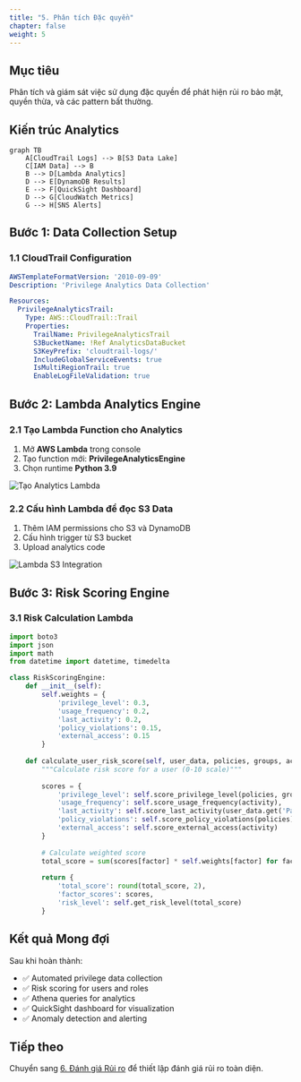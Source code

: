```yaml
---
title: "5. Phân tích Đặc quyền"
chapter: false
weight: 5
---
```


## Mục tiêu

Phân tích và giám sát việc sử dụng đặc quyền để phát hiện rủi ro bảo mật, quyền thừa, và các pattern bất thường.

## Kiến trúc Analytics

```mermaid
graph TB
    A[CloudTrail Logs] --> B[S3 Data Lake]
    C[IAM Data] --> B
    B --> D[Lambda Analytics]
    D --> E[DynamoDB Results]
    E --> F[QuickSight Dashboard]
    D --> G[CloudWatch Metrics]
    G --> H[SNS Alerts]
```

## Bước 1: Data Collection Setup

### 1.1 CloudTrail Configuration

```yaml
AWSTemplateFormatVersion: '2010-09-09'
Description: 'Privilege Analytics Data Collection'

Resources:
  PrivilegeAnalyticsTrail:
    Type: AWS::CloudTrail::Trail
    Properties:
      TrailName: PrivilegeAnalyticsTrail
      S3BucketName: !Ref AnalyticsDataBucket
      S3KeyPrefix: 'cloudtrail-logs/'
      IncludeGlobalServiceEvents: true
      IsMultiRegionTrail: true
      EnableLogFileValidation: true
```

## Bước 2: Lambda Analytics Engine

### 2.1 Tạo Lambda Function cho Analytics

1. Mở **AWS Lambda** trong console
2. Tạo function mới: **PrivilegeAnalyticsEngine**
3. Chọn runtime **Python 3.9**

![Tạo Analytics Lambda](/images/5/create-analytics-lambda.png?featherlight=false&width=90pc)

### 2.2 Cấu hình Lambda để đọc S3 Data

1. Thêm IAM permissions cho S3 và DynamoDB
2. Cấu hình trigger từ S3 bucket
3. Upload analytics code

![Lambda S3 Integration](/images/5/lambda-s3-integration.png?featherlight=false&width=90pc)

## Bước 3: Risk Scoring Engine

### 3.1 Risk Calculation Lambda

```python
import boto3
import json
import math
from datetime import datetime, timedelta

class RiskScoringEngine:
    def __init__(self):
        self.weights = {
            'privilege_level': 0.3,
            'usage_frequency': 0.2,
            'last_activity': 0.2,
            'policy_violations': 0.15,
            'external_access': 0.15
        }
    
    def calculate_user_risk_score(self, user_data, policies, groups, activity):
        """Calculate risk score for a user (0-10 scale)"""
        
        scores = {
            'privilege_level': self.score_privilege_level(policies, groups),
            'usage_frequency': self.score_usage_frequency(activity),
            'last_activity': self.score_last_activity(user_data.get('PasswordLastUsed')),
            'policy_violations': self.score_policy_violations(policies),
            'external_access': self.score_external_access(activity)
        }
        
        # Calculate weighted score
        total_score = sum(scores[factor] * self.weights[factor] for factor in scores)
        
        return {
            'total_score': round(total_score, 2),
            'factor_scores': scores,
            'risk_level': self.get_risk_level(total_score)
        }
```

## Kết quả Mong đợi

Sau khi hoàn thành:

- ✅ Automated privilege data collection
- ✅ Risk scoring for users and roles
- ✅ Athena queries for analytics
- ✅ QuickSight dashboard for visualization
- ✅ Anomaly detection and alerting

## Tiếp theo

Chuyển sang [6. Đánh giá Rủi ro](../6-danh-gia-rui-ro) để thiết lập đánh giá rủi ro toàn diện.